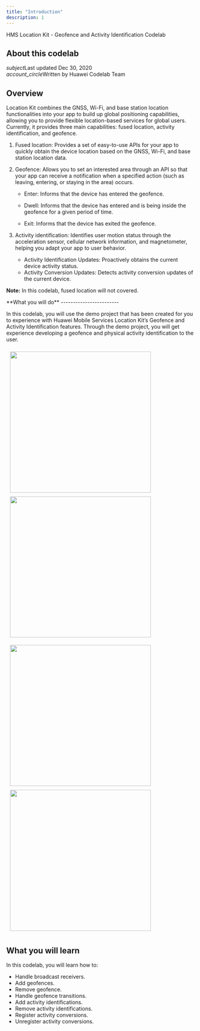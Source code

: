 ```yaml
---
title: "Introduction"
description: 1
---
```


<huawei-codelab-about codelab-title="HMS Location Kit - Geofence and Activity Identification Codelab" last-updated="2020-12-09T13:20:13-07:00" authors="Huawei Codelab Team">

<div class="HMS Location Kit - Geofence and Activity Identification">
<div class="token">HMS Location Kit - Geofence and Activity Identification Codelab</div></div>
<div class="about-card">
<h2 class="title">About this codelab</h2>
<div class="last-updated"><i class="material-icons">subject</i>Last updated Dec 30, 2020</div>
<div class="authors"><i class="material-icons">account_circle</i>Written by Huawei Codelab Team</div></div>
</huawei-codelab-about>

## **Overview**

Location Kit combines the GNSS, Wi-Fi, and base station location functionalities into your app to build up global positioning capabilities, allowing you to provide flexible location-based services for global users. Currently, it provides three main capabilities: fused location, activity identification, and geofence.

1. Fused location: Provides a set of easy-to-use APIs for your app to quickly obtain the device location based on the GNSS, Wi-Fi, and base station location data.

2. Geofence: Allows you to set an interested area through an API so that your app can receive a notification when a specified action (such as leaving, entering, or staying in the area) occurs.

   - Enter: Informs that the device has entered the geofence.

   - Dwell: Informs that the device has entered and is being inside the geofence for a given period of time.

   - Exit: Informs that the device has exited the geofence.

3. Activity identification: Identifies user motion status through the acceleration sensor, cellular network information, and magnetometer, helping you adapt your app to user behavior.

   - Activity Identification Updates: Proactively obtains the current device activity status.
   - Activity Conversion Updates: Detects activity conversion updates of the current device.
<aside class="special">
	<p><strong>Note:</strong> In this codelab, fused location will not covered.</p>
</aside>
**What you will do**
------------------------

In this codelab, you will use the demo project that has been created for you to experience with Huawei Mobile Services Location Kit’s Geofence and Activity Identification features. Through the demo project, you will get experience developing a geofence and physical activity identification to the user.

<div>
    <div style="padding: 5px">
        <img style="width: 375.00px ; padding: 5px" src="https://raw.githubusercontent.com/hayricaral/gh-pages-locationkitcodelab/main/assets/LocationKit1.jpg" onclick="imageclick(src)">
        <img style="width: 375.00px ; padding: 5px" src="https://raw.githubusercontent.com/hayricaral/gh-pages-locationkitcodelab/main/assets/LocationKit2.jpg" onclick="imageclick(src)">
    </div>
    <div style="padding: 5px">
        <img style="width: 375.00px ; padding: 5px" src="https://raw.githubusercontent.com/hayricaral/gh-pages-locationkitcodelab/main/assets/LocationKit3.jpg" onclick="imageclick(src)">
        <img style="width: 375.00px ; padding: 5px" src="https://raw.githubusercontent.com/hayricaral/gh-pages-locationkitcodelab/main/assets/LocationKit4.jpg" onclick="imageclick(src)">
    </div>
</div>

**What you will learn** 
-----------------------

In this codelab, you will learn how to:

<ul class="checklist">
	<li>Handle broadcast receivers.</li>
    <li>Add geofences.</li>
    <li>Remove geofence.</li>
    <li>Handle geofence transitions.</li>
    <li>Add activity identifications.</li>
    <li>Remove activity identifications.</li>
    <li>Register activity conversions.</li>
    <li>Unregister activity conversions.</li>
</ul>